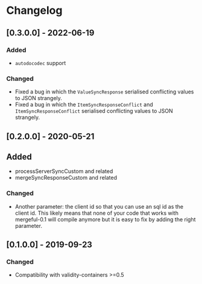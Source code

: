 # Changelog

## [0.3.0.0] - 2022-06-19

### Added

* `autodocodec` support

### Changed

* Fixed a bug in which the `ValueSyncResponse` serialised conflicting values to JSON strangely.
* Fixed a bug in which the `ItemSyncResponseConflict` and `ItemSyncResponseConflict` serialised conflicting values to JSON strangely.

## [0.2.0.0] - 2020-05-21

## Added

* processServerSyncCustom and related
* mergeSyncResponseCustom and related

### Changed

* Another parameter: the client id so that you can use an sql id as the client id.
  This likely means that none of your code that works with mergeful-0.1 will compile anymore
  but it is easy to fix by adding the right parameter.

## [0.1.0.0] - 2019-09-23

### Changed

* Compatibility with validity-containers >=0.5
